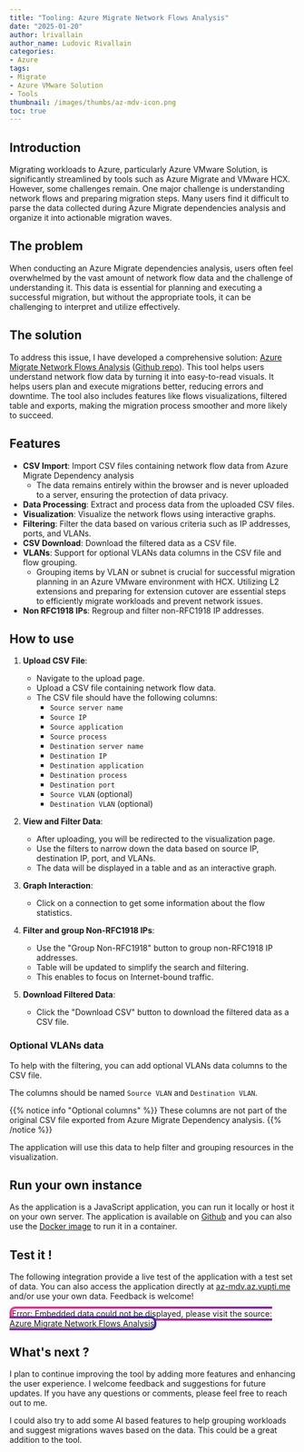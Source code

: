 ```yaml
---
title: "Tooling: Azure Migrate Network Flows Analysis"
date: "2025-01-20"
author: lrivallain
author_name: Ludovic Rivallain
categories:
- Azure
tags:
- Migrate
- Azure VMware Solution
- Tools
thumbnail: /images/thumbs/az-mdv-icon.png
toc: true
---
```


## Introduction

Migrating workloads to Azure, particularly Azure VMware Solution, is significantly streamlined by tools such as Azure Migrate and VMware HCX. However, some challenges remain. One major challenge is understanding network flows and preparing migration steps. Many users find it difficult to parse the data collected during Azure Migrate dependencies analysis and organize it into actionable migration waves.

## The problem

When conducting an Azure Migrate dependencies analysis, users often feel overwhelmed by the vast amount of network flow data and the challenge of understanding it. This data is essential for planning and executing a successful migration, but without the appropriate tools, it can be challenging to interpret and utilize effectively.

## The solution

To address this issue, I have developed a comprehensive solution: [Azure Migrate Network Flows Analysis](https://az-mdv.az.vupti.me/) ([Github repo](https://github.com/lrivallain/az-migrate-dep-visu)). This tool helps users understand network flow data by turning it into easy-to-read visuals. It helps users plan and execute migrations better, reducing errors and downtime. The tool also includes features like flows visualizations, filtered table and exports, making the migration process smoother and more likely to succeed.

## Features

- **CSV Import**: Import CSV files containing network flow data from Azure Migrate Dependency analysis
  - The data remains entirely within the browser and is never uploaded to a server, ensuring the protection of
    data privacy.
- **Data Processing**: Extract and process data from the uploaded CSV files.
- **Visualization**: Visualize the network flows using interactive graphs.
- **Filtering**: Filter the data based on various criteria such as IP addresses, ports, and VLANs.
- **CSV Download**: Download the filtered data as a CSV file.
- **VLANs**: Support for optional VLANs data columns in the CSV file and flow grouping.
  - Grouping items by VLAN or subnet is crucial for successful migration planning in an Azure VMware environment
    with HCX. Utilizing L2 extensions and preparing for extension cutover are essential steps to efficiently migrate
    workloads and prevent network issues.
- **Non RFC1918 IPs**: Regroup and filter non-RFC1918 IP addresses.

## How to use

1. **Upload CSV File**:
   - Navigate to the upload page.
   - Upload a CSV file containing network flow data.
   - The CSV file should have the following columns:
     - `Source server name`
     - `Source IP`
     - `Source application`
     - `Source process`
     - `Destination server name`
     - `Destination IP`
     - `Destination application`
     - `Destination process`
     - `Destination port`
     - `Source VLAN` (optional)
     - `Destination VLAN` (optional)

2. **View and Filter Data**:
   - After uploading, you will be redirected to the visualization page.
   - Use the filters to narrow down the data based on source IP, destination IP, port, and VLANs.
   - The data will be displayed in a table and as an interactive graph.

4. **Graph Interaction**:
   - Click on a connection to get some information about the flow statistics.

5. **Filter and group Non-RFC1918 IPs**:
   - Use the "Group Non-RFC1918" button to group non-RFC1918 IP addresses.
   - Table will be updated to simplify the search and filtering.
   - This enables to focus on Internet-bound traffic.

3. **Download Filtered Data**:
   - Click the "Download CSV" button to download the filtered data as a CSV file.

### Optional VLANs data

To help with the filtering, you can add optional VLANs data columns to the CSV file.

The columns should be named `Source VLAN` and `Destination VLAN`.

{{% notice info "Optional columns" %}}
These columns are not part of the original CSV file exported from Azure Migrate Dependency analysis.
{{% /notice %}}

The application will use this data to help filter and grouping resources in the visualization.

## Run your own instance

As the application is a JavaScript application, you can run it locally or host it on your own server. The application is available on [Github](https://github.com/lrivallain/az-migrate-dep-visu) and you can also use the [Docker image](https://hub.docker.com/r/lrivallain/az-migrate-dep-visu) to run it in a container.


## Test it !

The following integration provide a live test of the application with a test set of data. You can also access the application directly at [az-mdv.az.vupti.me](https://az-mdv.az.vupti.me/) and/or use your own data. Feedback is welcome!

<object data="https://az-mdv.az.vupti.me/#test" width="100%" height="1500px"
    title="Azure Migrate Network Flows Analysis"
    style="background: linear-gradient(white, white) padding-box,
                       linear-gradient(105deg, rgb(255 46 144) 0%, rgb(61 35 185) 100%) border-box;
               border: 4px solid transparent;
               border-radius: 10px;">
    Error: Embedded data could not be displayed, please visit the source: <a href="https://az-mdv.az.vupti.me/">Azure Migrate Network Flows Analysis</a>
</object>

## What's next ?

I plan to continue improving the tool by adding more features and enhancing the user experience. I welcome feedback and suggestions for future updates. If you have any questions or comments, please feel free to reach out to me.

I could also try to add some AI based features to help grouping workloads and suggest migrations waves based on the data. This could be a great addition to the tool.
